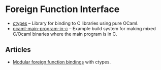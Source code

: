 # Foreign Function Interface

* [ctypes](https://github.com/ocamllabs/ocaml-ctypes) – Library for binding to C libraries using pure OCaml.
* [ocaml-main-program-in-c](https://github.com/johnwhitington/ocaml-main-program-in-c) – Example build system for making mixed C/Ocaml binaries where the main program is in C.

## Articles

* [Modular foreign function bindings](http://openmirage.org/blog/modular-foreign-function-bindings) with ctypes.
